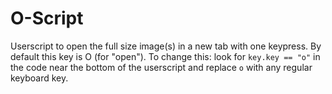 # O-Script

Userscript to open the full size image(s) in a new tab with one keypress. By default this key is O (for "open"). To change this: look for  `key.key == "o"` in the code near the bottom of the userscript and replace `o` with any regular keyboard key.
